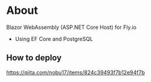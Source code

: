 ﻿# About
Blazor WebAssembly (ASP.NET Core Host) for Fly.io  

- Using EF Core and PostgreSQL

## How to deploy

https://qiita.com/nobu17/items/824c39493f7b12e94f7b

